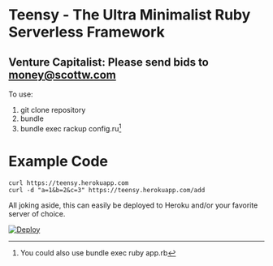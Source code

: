 # Teensy - The Ultra Minimalist Ruby Serverless Framework
## Venture Capitalist: Please send bids to money@scottw.com

To use: 

1. git clone repository
2. bundle
3. bundle exec rackup config.ru[^1]

# Example Code

```shell 
curl https://teensy.herokuapp.com
curl -d "a=1&b=2&c=3" https://teensy.herokuapp.com/add
```  

All joking aside, this can easily be deployed to Heroku and/or your favorite server of choice. 

[![Deploy](https://www.herokucdn.com/deploy/button.png)](https://heroku.com/deploy)

[^1]: You could also use bundle exec ruby app.rb
